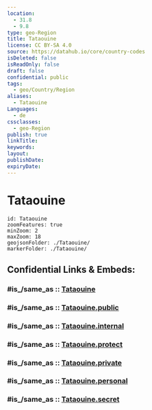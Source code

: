 ```yaml
---
location:
  - 31.8
  - 9.8
type: geo-Region
title: Tataouine
license: CC BY-SA 4.0
source: https://datahub.io/core/country-codes
isDeleted: false
isReadOnly: false
draft: false
confidential: public
tags:
  - geo/Country/Region
aliases:
  - Tataouine
Languages:
  - de
cssclasses:
  - geo-Region
publish: true
linkTitle:
keywords:
layout:
publishDate:
expiryDate:
---
```


# Tataouine

```leaflet
id: Tataouine
zoomFeatures: true 
minZoom: 2 
maxZoom: 18
geojsonFolder: ./Tataouine/
markerFolder: ./Tataouine/
```


## Confidential Links & Embeds: 

### #is_/same_as :: [Tataouine](/_Standards/Earth/Continent/Africa/Africa~North/Tunisia/governorates~Tunisia/Tataouine.md) 

### #is_/same_as :: [Tataouine.public](/_public/Earth/Continent/Africa/Africa~North/Tunisia/governorates~Tunisia/Tataouine.public.md) 

### #is_/same_as :: [Tataouine.internal](/_internal/Earth/Continent/Africa/Africa~North/Tunisia/governorates~Tunisia/Tataouine.internal.md) 

### #is_/same_as :: [Tataouine.protect](/_protect/Earth/Continent/Africa/Africa~North/Tunisia/governorates~Tunisia/Tataouine.protect.md) 

### #is_/same_as :: [Tataouine.private](/_private/Earth/Continent/Africa/Africa~North/Tunisia/governorates~Tunisia/Tataouine.private.md) 

### #is_/same_as :: [Tataouine.personal](/_personal/Earth/Continent/Africa/Africa~North/Tunisia/governorates~Tunisia/Tataouine.personal.md) 

### #is_/same_as :: [Tataouine.secret](/_secret/Earth/Continent/Africa/Africa~North/Tunisia/governorates~Tunisia/Tataouine.secret.md)

